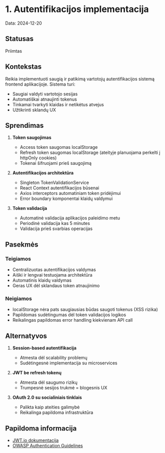 # 1. Autentifikacijos implementacija

Data: 2024-12-20

## Statusas

Priimtas

## Kontekstas

Reikia implementuoti saugią ir patikimą vartotojų autentifikacijos sistemą frontend aplikacijoje. Sistema turi:
- Saugiai valdyti vartotojo sesijas
- Automatiškai atnaujinti tokenus
- Tinkamai tvarkyti klaidas ir netikėtus atvejus
- Užtikrinti sklandų UX

## Sprendimas

1. **Token saugojimas**
   - Access token saugomas localStorage
   - Refresh token saugomas localStorage (ateityje planuojama perkelti į httpOnly cookies)
   - Tokenai šifruojami prieš saugojimą

2. **Autentifikacijos architektūra**
   - Singleton TokenValidationService
   - React Context autentifikacijos būsenai
   - Axios interceptors automatiniam token pridėjimui
   - Error boundary komponentai klaidų valdymui

3. **Token validacija**
   - Automatinė validacija aplikacijos paleidimo metu
   - Periodinė validacija kas 5 minutes
   - Validacija prieš svarbias operacijas

## Pasekmės

### Teigiamos

- Centralizuotas autentifikacijos valdymas
- Aiški ir lengvai testuojama architektūra
- Automatinis klaidų valdymas
- Geras UX dėl sklandaus token atnaujinimo

### Neigiamos

- localStorage nėra pats saugiausias būdas saugoti tokenus (XSS rizika)
- Papildomas sudėtingumas dėl token validacijos logikos
- Reikalingas papildomas error handling kiekvienam API call

## Alternatyvos

1. **Session-based autentifikacija**
   - Atmesta dėl scalability problemų
   - Sudėtingesnė implementacija su microservices

2. **JWT be refresh tokenų**
   - Atmesta dėl saugumo rizikų
   - Trumpesnė sesijos trukmė = blogesnis UX

3. **OAuth 2.0 su socialiniais tinklais**
   - Palikta kaip ateities galimybė
   - Reikalinga papildoma infrastruktūra

## Papildoma informacija

- [JWT.io dokumentacija](https://jwt.io/introduction)
- [OWASP Authentication Guidelines](https://owasp.org/www-project-web-security-testing-guide/latest/4-Web_Application_Security_Testing/04-Authentication_Testing/README)
